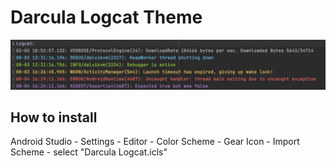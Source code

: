 # Darcula Logcat Theme

![Example](/example.png)

## How to install

Android Studio - Settings - Editor - Color Scheme - Gear Icon - Import Scheme - select "Darcula Logcat.icls"
